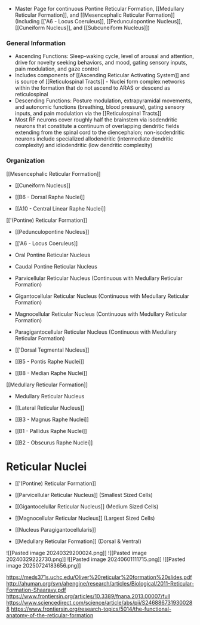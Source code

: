 - Master Page for continuous Pontine Reticular Formation, [[Medullary Reticular Formation]], and [[Mesencephalic Reticular Formation]] (Including [['A6 - Locus Coeruleus]], [[Pedunculopontine Nucleus]], [[Cuneiform Nucleus]], and [[Subcuneiform Nucleus]])
### General Information
- Ascending Functions: Sleep-waking cycle, level of arousal and attention, drive for novelty seeking behaviors, and mood, gating sensory inputs, pain modulation, and gaze control
- Includes components of [[Ascending Reticular Activating System]] and is source of [[Reticulospinal Tracts]] - Nuclei form complex networks within the formation that do not ascend to ARAS or descend as reticulospinal
- Descending Functions: Posture modulation, extrapyramidal movements, and autonomic functions (breathing, blood pressure), gating sensory inputs, and pain modulation via the [[Reticulospinal Tracts]]
- Most RF neurons cover roughly half the brainstem via isodendritic neurons that constitute a continuum of overlapping dendritic fields extending from the spinal cord to the diencephalon; non-isodendritic neurons include specialized allodendritic (intermediate dendritic complexity) and idiodendritic (low dendritic complexity) 

### Organization
[[Mesencephalic Reticular Formation]]
- [[Cuneiform Nucleus]]

- [[B6 - Dorsal Raphe Nuclei]]
- [[A10 - Central Linear Raphe Nuclei]]

[['(Pontine) Reticular Formation]]
- [[Pedunculopontine Nucleus]]
- [['A6 - Locus Coeruleus]]

- Oral Pontine Reticular Nucleus
- Caudal Pontine Reticular Nucleus

- Parvicellular Reticular Nucleus (Continuous with Medullary Reticular Formation)
- Gigantocellular Reticular Nucleus (Continuous with Medullary Reticular Formation)
- Magnocellular Reticular Nucleus (Continuous with Medullary Reticular Formation)
- Paragigantocellular Reticular Nucleus (Continuous with Medullary Reticular Formation)

- [['Dorsal Tegmental Nucleus]]

- [[B5 - Pontis Raphe Nuclei]]
- [[B8 - Median Raphe Nuclei]]

[[Medullary Reticular Formation]]
- Medullary Reticular Nucleus
- [[Lateral Reticular Nucleus]]

- [[B3 - Magnus Raphe Nuclei]]
- [[B1 - Pallidus Raphe Nuclei]]
- [[B2 - Obscurus Raphe Nuclei]]

# Reticular Nuclei
- [['(Pontine) Reticular Formation]]

- [[Parvicellular Reticular Nucleus]] (Smallest Sized Cells)
- [[Gigantocelullar Reticular Nucleus]] (Medium Sized Cells)
- [[Magnocellular Reticular Nucleus]] (Largest Sized Cells)
- [[Nucleus Paragigantocellularis]]

- [[Medullary Reticular Formation]] (Dorsal & Ventral)


![[Pasted image 20240329200024.png]]
![[Pasted image 20240329222730.png]]
![[Pasted image 20240601111715.png]]
![[Pasted image 20250724183656.png]]

https://meds371s.uchc.edu/Oliver%20reticular%20formation%20slides.pdf
http://ahuman.org/svn/ahengine/research/articles/Biological/2011-Reticular-Formation-Shaaravy.pdf
https://www.frontiersin.org/articles/10.3389/fnana.2013.00007/full
https://www.sciencedirect.com/science/article/abs/pii/S2468867319300288
https://www.frontiersin.org/research-topics/5014/the-functional-anatomy-of-the-reticular-formation